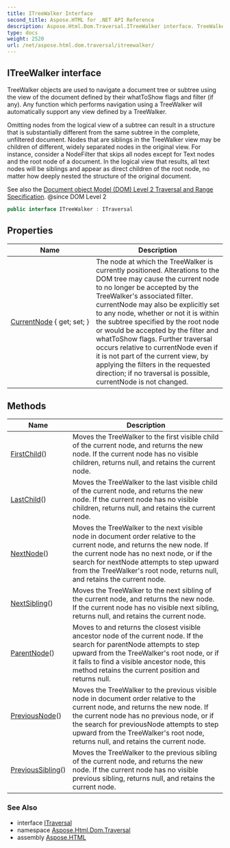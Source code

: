 ```yaml
---
title: ITreeWalker Interface
second_title: Aspose.HTML for .NET API Reference
description: Aspose.Html.Dom.Traversal.ITreeWalker interface. TreeWalker objects are used to navigate a document tree or subtree using the view of the document defined by their whatToShow flags and filter if any. Any function which performs navigation using a TreeWalker will automatically support any view defined by a TreeWalker
type: docs
weight: 2520
url: /net/aspose.html.dom.traversal/itreewalker/
---
```

## ITreeWalker interface

TreeWalker objects are used to navigate a document tree or subtree using the view of the document defined by their whatToShow flags and filter (if any). Any function which performs navigation using a TreeWalker will automatically support any view defined by a TreeWalker.

Omitting nodes from the logical view of a subtree can result in a structure that is substantially different from the same subtree in the complete, unfiltered document. Nodes that are siblings in the TreeWalker view may be children of different, widely separated nodes in the original view. For instance, consider a NodeFilter that skips all nodes except for Text nodes and the root node of a document. In the logical view that results, all text nodes will be siblings and appear as direct children of the root node, no matter how deeply nested the structure of the original document.

See also the [Document object Model (DOM) Level 2 Traversal and Range Specification](http://www.w3.org/TR/2000/REC-DOM-Level-2-Traversal-Range-20001113). @since DOM Level 2

```csharp
public interface ITreeWalker : ITraversal
```

## Properties

| Name | Description |
| --- | --- |
| [CurrentNode](../../aspose.html.dom.traversal/itreewalker/currentnode/) { get; set; } | The node at which the TreeWalker is currently positioned. Alterations to the DOM tree may cause the current node to no longer be accepted by the TreeWalker's associated filter. currentNode may also be explicitly set to any node, whether or not it is within the subtree specified by the root node or would be accepted by the filter and whatToShow flags. Further traversal occurs relative to currentNode even if it is not part of the current view, by applying the filters in the requested direction; if no traversal is possible, currentNode is not changed. |

## Methods

| Name | Description |
| --- | --- |
| [FirstChild](../../aspose.html.dom.traversal/itreewalker/firstchild/)() | Moves the TreeWalker to the first visible child of the current node, and returns the new node. If the current node has no visible children, returns null, and retains the current node. |
| [LastChild](../../aspose.html.dom.traversal/itreewalker/lastchild/)() | Moves the TreeWalker to the last visible child of the current node, and returns the new node. If the current node has no visible children, returns null, and retains the current node. |
| [NextNode](../../aspose.html.dom.traversal/itreewalker/nextnode/)() | Moves the TreeWalker to the next visible node in document order relative to the current node, and returns the new node. If the current node has no next node, or if the search for nextNode attempts to step upward from the TreeWalker's root node, returns null, and retains the current node. |
| [NextSibling](../../aspose.html.dom.traversal/itreewalker/nextsibling/)() | Moves the TreeWalker to the next sibling of the current node, and returns the new node. If the current node has no visible next sibling, returns null, and retains the current node. |
| [ParentNode](../../aspose.html.dom.traversal/itreewalker/parentnode/)() | Moves to and returns the closest visible ancestor node of the current node. If the search for parentNode attempts to step upward from the TreeWalker's root node, or if it fails to find a visible ancestor node, this method retains the current position and returns null. |
| [PreviousNode](../../aspose.html.dom.traversal/itreewalker/previousnode/)() | Moves the TreeWalker to the previous visible node in document order relative to the current node, and returns the new node. If the current node has no previous node, or if the search for previousNode attempts to step upward from the TreeWalker's root node, returns null, and retains the current node. |
| [PreviousSibling](../../aspose.html.dom.traversal/itreewalker/previoussibling/)() | Moves the TreeWalker to the previous sibling of the current node, and returns the new node. If the current node has no visible previous sibling, returns null, and retains the current node. |

### See Also

* interface [ITraversal](../itraversal/)
* namespace [Aspose.Html.Dom.Traversal](../../aspose.html.dom.traversal/)
* assembly [Aspose.HTML](../../)
